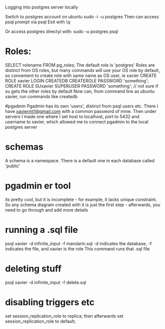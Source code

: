  Logging into postgres server locally

Switch to postgres account on ubuntu
sudo -i -u postgres
Then can access psql prompt via
psql
Exit with \q

Or access postgres directyl with:
sudo -u postgres psql

# Roles:

SELECT rolename FROM pg_roles;
The default role is 'postgres'
Roles are distinct from OS roles, but many commands will use your OS role by default, so convenient to create role with same name as OS user, ie xavier
CREATE ROLE xavier LOGIN CREATEDB CREATEROLE PASSWORD 'something';
CREATE ROLE SUxavier SUPERUSER PASSWORD 'something'; // not sure if su gets the other roles by default
Now can, from command line as ubuntu xavier, run commands like createdb

#pgadmin
Pgadmin has its own 'users', distinct from psql users etc. There I have xaviermt1@gmail.com with a common password of mine. Then under servers I made one where I set host to localhost, port to 5432 and username to xavier, which allowed me to connect pgadmin to the local postgres server

# schemas

A schema is a namespace. There is a default one in each database called 'public'

# pgadmin er tool

its pretty cool, but it is incomplete - for example, it lacks unique constraint. So any schema diagram created with it is just the first step - afterwards, you need to go through and add more details

# running a .sql file

psql xavier -d infinite_input -f mandarin.sql
-d indicates the database, -f indicates the file, and xavier is the role
This command runs that .sql file

# deleting stuff
psql xavier -d infinite_input -f delete.sql 

# disabling triggers etc 
set session_replication_role to replica;
then afterwards
set session_replication_role to default;